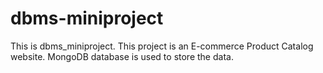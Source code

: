 # dbms-miniproject
This is dbms_miniproject. This project is an E-commerce Product Catalog website.
MongoDB database is used to store the data.
